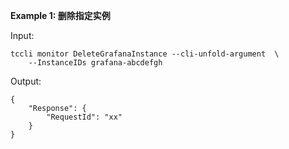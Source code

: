 **Example 1: 删除指定实例**



Input: 

```
tccli monitor DeleteGrafanaInstance --cli-unfold-argument  \
    --InstanceIDs grafana-abcdefgh
```

Output: 
```
{
    "Response": {
        "RequestId": "xx"
    }
}
```


